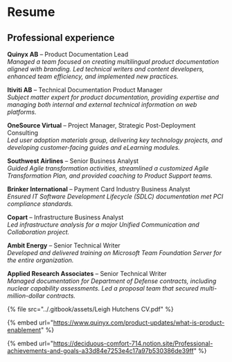 # Resume

## Professional experience

**Quinyx AB** – Product Documentation Lead\
_Managed a team focused on creating multilingual product documentation aligned with branding. Led technical writers and content developers, enhanced team efficiency, and implemented new practices._

**Itiviti AB** – Technical Documentation Product Manager\
_Subject matter expert for product documentation, providing expertise and managing both internal and external technical information on web platforms._

**OneSource Virtual** – Project Manager, Strategic Post-Deployment Consulting\
_Led user adoption materials group, delivering key technology projects, and developing customer-facing guides and eLearning modules._

**Southwest Airlines** – Senior Business Analyst\
_Guided Agile transformation activities, streamlined a customized Agile Transformation Plan, and provided coaching to Product Support teams._

**Brinker International** – Payment Card Industry Business Analyst\
_Ensured IT Software Development Lifecycle (SDLC) documentation met PCI compliance standards._

**Copart** – Infrastructure Business Analyst\
_Led infrastructure analysis for a major Unified Communication and Collaboration project._

**Ambit Energy** – Senior Technical Writer\
_Developed and delivered training on Microsoft Team Foundation Server for the entire organization._

**Applied Research Associates** – Senior Technical Writer\
_Managed documentation for Department of Defense contracts, including nuclear capability assessments. Led a proposal team that secured multi-million-dollar contracts._

{% file src="../.gitbook/assets/Leigh Hutchens CV.pdf" %}

{% embed url="https://www.quinyx.com/product-updates/what-is-product-enablement" %}

{% embed url="https://deciduous-comfort-714.notion.site/Professional-achievements-and-goals-a33d84e7253e4c17a97b530386de39ff" %}
